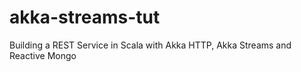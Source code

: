 # akka-streams-tut
Building a REST Service in Scala with Akka HTTP, Akka Streams and Reactive Mongo
